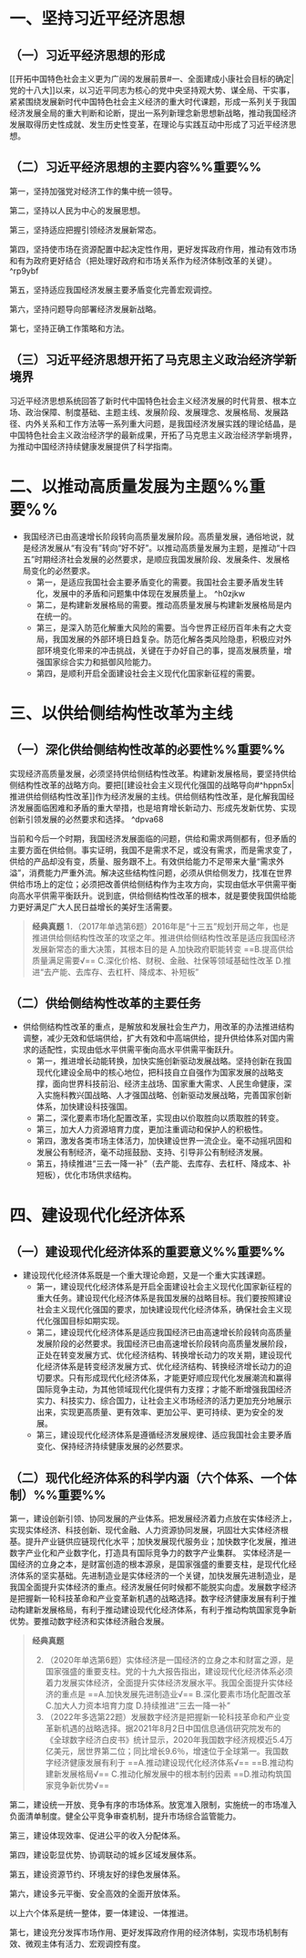 # 一、坚持习近平经济思想
## （一）习近平经济思想的形成
[[开拓中国特色社会主义更为广阔的发展前景#一、全面建成小康社会目标的确定|党的十八大]]以来，以习近平同志为核心的党中央坚持观大势、谋全局、干实事，紧紧围绕发展新时代中国特色社会主义经济的重大时代课题，形成一系列关于我国经济发展全局的重大判断和论断，提出一系列新理念新思想新战略，推动我国经济发展取得历史性成就、发生历史性变革，在理论与实践互动中形成了习近平经济思想。
## （二）习近平经济思想的主要内容%%重要%%
第一，坚持加强党对经济工作的集中统一领导。

第二，坚持以人民为中心的发展思想。

第三，坚持适应把握引领经济发展新常态。

第四，坚持使市场在资源配置中起决定性作用，更好发挥政府作用，推动有效市场和有为政府更好结合（把处理好政府和市场关系作为经济体制改革的关键）。 ^rp9ybf

第五，坚持适应我国经济发展主要矛盾变化完善宏观调控。

第六，坚持问题导向部署经济发展新战略。

第七，坚持正确工作策略和方法。
## （三）习近平经济思想开拓了马克思主义政治经济学新境界
习近平经济思想系统回答了新时代中国特色社会主义经济发展的时代背景、根本立场、政治保障、制度基础、主题主线、发展阶段、发展理念、发展格局、发展路径、内外关系和工作方法等一系列重大问题，是我国经济发展实践的理论结晶，是中国特色社会主义政治经济学的最新成果，开拓了马克思主义政治经济学新境界，为推动中国经济持续健康发展提供了科学指南。
# 二、以推动高质量发展为主题%%重要%%
- 我国经济已由高速增长阶段转向高质量发展阶段。高质量发展，通俗地说，就是经济发展从“有没有”转向“好不好”。以推动高质量发展为主题，是推动“十四五”时期经济社会发展的必然要求，是顺应我国发展阶段、发展条件、发展格局变化的必然要求。
	- 第一，是适应我国社会主要矛盾变化的需要。我国社会主要矛盾发生转化，发展中的矛盾和问题集中体现在发展质量上。 ^h0zjkw
	- 第二，是构建新发展格局的需要。推动高质量发展与构建新发展格局是内在统一的。
	- 第三，是深入防范化解重大风险的需要。当今世界正经历百年未有之大变局，我国发展的外部环境日趋复杂。防范化解各类风险隐患，积极应对外部环境变化带来的冲击挑战，关键在于办好自己的事，提高发展质量，增强国家综合实力和抵御风险能力。
	- 第四，是顺利开启全面建设社会主义现代化国家新征程的需要。
# 三、以供给侧结构性改革为主线
## （一）深化供给侧结构性改革的必要性%%重要%%
实现经济高质量发展，必须坚持供给侧结构性改革。构建新发展格局，要坚持供给侧结构性改革的战略方向。要把[[建设社会主义现代化强国的战略导向#^hppn5x|推进供给侧结构性改革]]作为经济发展的主线。供给侧结构性改革，是化解我国经济发展面临困难和矛盾的重大举措，也是培育增长新动力、形成先发新优势、实现创新引领发展的必然要求和选择。 ^dpva68

当前和今后一个时期，我国经济发展面临的问题，供给和需求两侧都有，但矛盾的主要方面在供给侧。事实证明，我国不是需求不足，或没有需求，而是需求变了，供给的产品却没有变，质量、服务跟不上。有效供给能力不足带来大量“需求外溢”，消费能力严重外流。解决这些结构性问题，必须从供给侧发力，找准在世界供给市场上的定位；必须把改善供给侧结构作为主攻方向，实现由低水平供需平衡向高水平供需平衡跃升。说到底，供给侧结构性改革的根本，就是要使我国供给能力更好满足广大人民日益增长的美好生活需要。

>**经典真题**
1．（2017年单选第6题）2016年是“十三五”规划开局之年，也是推进供给侧结构性改革的攻坚之年。推进供给侧结构性改革是适应我国经济发展新常态的重大决策，其根本目的是
A.加快政府职能转变
==B.提高供给质量满足需要√==
C.深化价格、财税、金融、社保等领域基础性改革
D.推进“去产能、去库存、去杠杆、降成本、补短板”
## （二）供给侧结构性改革的主要任务
- 供给侧结构性改革的重点，是解放和发展社会生产力，用改革的办法推进结构调整，减少无效和低端供给，扩大有效和中高端供给，提升供给体系对国内需求的适配性，实现由低水平供需平衡向高水平供需平衡跃升。
	- 第一，推进增长动能转换，加快实施创新驱动发展战略。坚持创新在我国现代化建设全局中的核心地位，把科技自立自强作为国家发展的战略支撑，面向世界科技前沿、经济主战场、国家重大需求、人民生命健康，深入实施科教兴国战略、人才强国战略、创新驱动发展战略，完善国家创新体系，加快建设科技强国。
	- 第二，深化要素市场化配置改革，实现由以价取胜向以质取胜的转变。
	- 第三，加大人力资源培育力度，更加注重调动和保护人的积极性。
	- 第四，激发各类市场主体活力，加快建设世界一流企业。毫不动摇巩固和发展公有制经济，毫不动摇鼓励、支持、引导非公有制经济发展。
	- 第五，持续推进“三去一降一补”（去产能、去库存、去杠杆、降成本、补短板），优化市场供求结构。
# 四、建设现代化经济体系
## （一）建设现代化经济体系的重要意义%%重要%%
- 建设现代化经济体系既是一个重大理论命题，又是一个重大实践课题。
	- 第一，建设现代化经济体系是开启全面建设社会主义现代化国家新征程的重大任务。建设现代化经济体系是我国发展的战略目标。我们要按照建设社会主义现代化强国的要求，加快建设现代化经济体系，确保社会主义现代化强国目标如期实现。
	- 第二，建设现代化经济体系是适应我国经济已由高速增长阶段转向高质量发展阶段的必然要求。我国经济已由高速增长阶段转向高质量发展阶段，正处在转变发展方式、优化经济结构、转换增长动力的攻关期，建设现代化经济体系是转变经济发展方式、优化经济结构、转换经济增长动力的迫切要求。只有形成现代化经济体系，才能更好顺应现代化发展潮流和赢得国际竞争主动，为其他领域现代化提供有力支撑；才能不断增强我国经济实力、科技实力、综合国力，让社会主义市场经济的活力更加充分地展示出来，实现更高质量、更有效率、更加公平、更可持续、更为安全的发展。
	- 第三，建设现代化经济体系是遵循经济发展规律、适应我国社会主要矛盾变化、保持经济持续健康发展的必然要求。
## （二）现代化经济体系的科学内涵（六个体系、一个体制）%%重要%%
第一，建设创新引领、协同发展的产业体系。把发展经济着力点放在实体经济上，实现实体经济、科技创新、现代金融、人力资源协同发展，巩固壮大实体经济根基。提升产业链供应链现代化水平；加快发展现代服务业；加快数字化发展，推进数字产业化和产业数字化，打造具有国际竞争力的数字产业集群。
实体经济是一国经济的立身之本，是财富创造的根本源泉，是国家强盛的重要支柱，是现代化经济体系的坚实基础。先进制造业是实体经济的一个关键，加快发展先进制造业，是我国全面提升实体经济的重点。经济发展任何时候都不能脱实向虚。发展数字经济是把握新一轮科技革命和产业变革新机遇的战略选择。数字经济健康发展有利于推动构建新发展格局，有利于推动建设现代化经济体系，有利于推动构筑国家竞争新优势。要推动数字经济和实体经济融合发展。

>**经典真题**
>
>2. （2020年单选第6题）实体经济是一国经济的立身之本和财富之源，是国家强盛的重要支柱。党的十九大报告指出，建设现代化经济体系必须着力发展实体经济，全面提升实体经济发展水平。我国全面提升实体经济的重点是
>==A.加快发展先进制造业√==
>B.深化要素市场化配置改革
>C.加大人力资本培育力度
>D.持续推进“三去一降一补”
>3. （2022年多选第22题）发展数字经济是把握新一轮科技革命和产业变革新机遇的战略选择。据2021年8月2日中国信息通信研究院发布的《全球数字经济白皮书》统计显示，2020年我国数字经济规模近5.4万亿美元，居世界第二位；同比增长9.6％，增速位于全球第一。我国数字经济健康发展有利于
>==A.推动建设现代化经济体系√==
>==B.推动构建新发展格局√==
>C.推动化解发展中的根本制约因素
>==D.推动构筑国家竞争新优势√==

第二，建设统一开放、竞争有序的市场体系。放宽准入限制，实施统一的市场准入负面清单制度。健全公平竞争审查机制，提升市场综合监管能力。

第三，建设体现效率、促进公平的收入分配体系。

第四，建设彰显优势、协调联动的城乡区域发展体系。

第五，建设资源节约、环境友好的绿色发展体系。

第六，建设多元平衡、安全高效的全面开放体系。

以上六个体系是统一整体，要一体建设、一体推进。

第七，建设充分发挥市场作用、更好发挥政府作用的经济体制，实现市场机制有效、微观主体有活力、宏观调控有度。